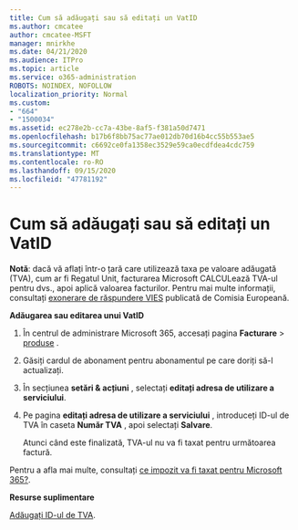 ```yaml
---
title: Cum să adăugați sau să editați un VatID
ms.author: cmcatee
author: cmcatee-MSFT
manager: mnirkhe
ms.date: 04/21/2020
ms.audience: ITPro
ms.topic: article
ms.service: o365-administration
ROBOTS: NOINDEX, NOFOLLOW
localization_priority: Normal
ms.custom:
- "664"
- "1500034"
ms.assetid: ec278e2b-cc7a-43be-8af5-f381a50d7471
ms.openlocfilehash: b17b6f8bb75ac77ae012db70d16b4cc55b553ae5
ms.sourcegitcommit: c6692ce0fa1358ec3529e59ca0ecdfdea4cdc759
ms.translationtype: MT
ms.contentlocale: ro-RO
ms.lasthandoff: 09/15/2020
ms.locfileid: "47781192"
---
```

# <a name="how-to-add-or-edit-a-vatid"></a>Cum să adăugați sau să editați un VatID

**Notă**: dacă vă aflați într-o țară care utilizează taxa pe valoare adăugată (TVA), cum ar fi Regatul Unit, facturarea Microsoft CALCULează TVA-ul pentru dvs., apoi aplică valoarea facturilor. Pentru mai multe informații, consultați [exonerare de răspundere VIES](https://go.microsoft.com/fwlink/p/?LinkID=841741) publicată de Comisia Europeană.

**Adăugarea sau editarea unui VatID**

1. În centrul de administrare Microsoft 365, accesați pagina **Facturare** \> [produse](https://go.microsoft.com/fwlink/p/?linkid=842054) .

2. Găsiți cardul de abonament pentru abonamentul pe care doriți să-l actualizați.

3. În secțiunea **setări & acțiuni** , selectați **editați adresa de utilizare a serviciului**.

4. Pe pagina **editați adresa de utilizare a serviciului** , introduceți ID-ul de TVA în caseta **Număr TVA** , apoi selectați **Salvare**.

    Atunci când este finalizată, TVA-ul nu va fi taxat pentru următoarea factură.

Pentru a afla mai multe, consultați [ce impozit va fi taxat pentru Microsoft 365?](https://docs.microsoft.com/microsoft-365/commerce/billing-and-payments/tax-information).

**Resurse suplimentare**

[Adăugați ID-ul de TVA](https://docs.microsoft.com/microsoft-365/commerce/billing-and-payments/tax-information?view=o365-worldwide#add-your-vat-id-eu-countries-only).